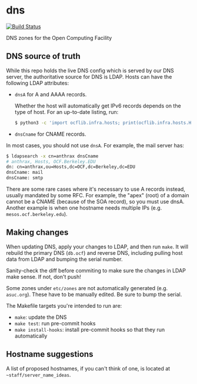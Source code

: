 # dns

[![Build Status](https://jenkins.ocf.berkeley.edu/buildStatus/icon?job=ocf/dns/master)](https://jenkins.ocf.berkeley.edu/job/ocf/job/dnsjob/master/)

DNS zones for the Open Computing Facility


## DNS source of truth

While this repo holds the live DNS config which is served by our DNS server,
the authoritative source for DNS is LDAP. Hosts can have the following LDAP
attributes:

* `dnsA` for A and AAAA records.

  Whether the host will automatically get IPv6 records depends on the type of
  host. For an up-to-date listing, run:

  ```bash
  $ python3 -c 'import ocflib.infra.hosts; print(ocflib.infra.hosts.HOST_TYPES_WITH_IPV6)'
  ```

* `dnsCname` for CNAME records.


In most cases, you should not use `dnsA`. For example, the mail server has:

```bash
$ ldapsearch -x cn=anthrax dnsCname
# anthrax, Hosts, OCF.Berkeley.EDU
dn: cn=anthrax,ou=Hosts,dc=OCF,dc=Berkeley,dc=EDU
dnsCname: mail
dnsCname: smtp
```

There are some rare cases where it's necessary to use A records instead,
usually mandated by some RFC. For example, the "apex" (root) of a domain cannot
be a CNAME (because of the SOA record), so you must use dnsA. Another example
is when one hostname needs multiple IPs (e.g. `mesos.ocf.berkeley.edu`).


## Making changes

When updating DNS, apply your changes to LDAP, and then run `make`. It will
rebuild the primary DNS (`db.ocf`) and reverse DNS, including pulling host data
from LDAP and bumping the serial number.

Sanity-check the diff before commiting to make sure the changes in LDAP make
sense. If not, don't push!

Some zones under `etc/zones` are not automatically generated (e.g. `asuc.org`).
These have to be manually edited. Be sure to bump the serial.

The Makefile targets you're intended to run are:

- `make`: update the DNS
- `make test`: run pre-commit hooks
- `make install-hooks`: install pre-commit hooks so that they run automatically


## Hostname suggestions

A list of proposed hostnames, if you can't think of one, is located at
`~staff/server_name_ideas`.
